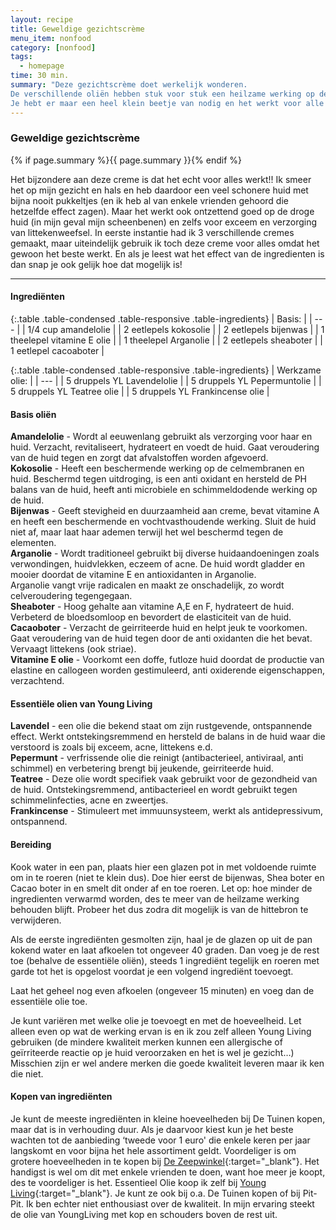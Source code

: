 ```yaml
---
layout: recipe
title: Geweldige gezichtscrème
menu_item: nonfood
category: [nonfood]
tags:
  - homepage
time: 30 min.
summary: "Deze gezichtscrème doet werkelijk wonderen.
De verschillende oliën hebben stuk voor stuk een heilzame werking op de huid en door ze samen te voegen geef je je huid een enorme oppepper.
Je hebt er maar een heel klein beetje van nodig en het werkt voor alle huidstypen."
---
```


### Geweldige gezichtscr&egrave;me

{% if page.summary %}{{ page.summary }}{% endif %}

Het bijzondere aan deze creme is dat het echt voor alles werkt!!
Ik smeer het op mijn gezicht en hals en heb daardoor een veel schonere huid met bijna nooit pukkeltjes (en ik heb al van enkele vrienden gehoord die hetzelfde effect zagen).
Maar het werkt ook ontzettend goed op de droge huid (in mijn geval mijn scheenbenen) en zelfs voor exceem en verzorging van littekenweefsel.
In eerste instantie had ik 3 verschillende cremes gemaakt, maar uiteindelijk gebruik ik toch deze creme voor alles omdat het gewoon het beste werkt.
En als je leest wat het effect van de ingredienten is dan snap je ook gelijk hoe dat mogelijk is!

---

#### Ingredi&euml;nten

{:.table .table-condensed .table-responsive .table-ingredients}
| Basis: |
| --- |
| 1/4 cup amandelolie |
| 2 eetlepels kokosolie |
| 2 eetlepels bijenwas |
| 1 theelepel vitamine E olie |
| 1 theelepel Arganolie |
| 2 eetlepels sheaboter |
| 1 eetlepel cacoaboter |


{:.table .table-condensed .table-responsive .table-ingredients}
| Werkzame olie: |
| --- |
| 5 druppels YL Lavendelolie |
| 5 druppels YL Pepermuntolie |
| 5 druppels YL Teatree olie |
| 5 druppels YL Frankincense olie |

#### Basis oli&euml;n

**Amandelolie** - Wordt al eeuwenlang gebruikt als verzorging voor haar en huid. Verzacht, revitaliseert, hydrateert en voedt de huid. Gaat veroudering van de huid tegen en zorgt dat afvalstoffen worden afgevoerd.  
**Kokosolie** - Heeft een beschermende werking op de celmembranen en huid. Beschermd tegen uitdroging, is een anti oxidant en hersteld de PH balans van de huid, heeft anti microbiele en schimmeldodende werking op de huid.  
**Bijenwas** - Geeft stevigheid en duurzaamheid aan creme, bevat vitamine A en heeft een beschermende en vochtvasthoudende werking. Sluit de huid niet af, maar laat haar ademen terwijl het wel beschermd tegen de elementen.  
**Arganolie** - Wordt traditioneel gebruikt bij diverse huidaandoeningen zoals verwondingen, huidvlekken, eczeem of acne. De huid wordt gladder en mooier doordat de vitamine E en antioxidanten in Arganolie.  
Arganolie vangt vrije radicalen en maakt ze onschadelijk, zo wordt celveroudering tegengegaan.  
**Sheaboter** - Hoog gehalte aan vitamine A,E en F, hydrateert de huid. Verbeterd de bloedsomloop en bevordert de elasticiteit van de huid.  
**Cacaoboter** - Verzacht de geirriteerde huid en helpt jeuk te voorkomen. Gaat veroudering van de huid tegen door de anti oxidanten die het bevat. Vervaagt littekens (ook striae).  
**Vitamine E olie** - Voorkomt een doffe, futloze huid doordat de productie van elastine en callogeen worden gestimuleerd,  anti oxiderende eigenschappen, verzachtend.  

#### Essenti&euml;le olien van Young Living

**Lavendel** - een olie die bekend staat om zijn rustgevende, ontspannende effect. Werkt ontstekingsremmend en hersteld de balans in de huid waar die verstoord is zoals bij exceem, acne, littekens e.d.  
**Pepermunt** - verfrissende olie die reinigt (antibacterieel, antiviraal, anti schimmel) en verbetering brengt bij jeukende, geirriteerde huid.  
**Teatree** - Deze olie wordt specifiek vaak gebruikt voor de gezondheid van de huid. Ontstekingsremmend, antibacterieel en wordt gebruikt tegen schimmelinfecties, acne en zweertjes.  
**Frankincense** - Stimuleert met immuunsysteem, werkt als antidepressivum, ontspannend.  

#### Bereiding

Kook water in een pan, plaats hier een glazen pot in met voldoende ruimte om in te roeren (niet te klein dus). Doe hier eerst de bijenwas, Shea boter en Cacao boter in en smelt dit onder af en toe roeren. Let op: hoe minder de ingredienten verwarmd worden, des te meer van de heilzame werking behouden blijft. Probeer het dus zodra dit mogelijk is van de hittebron te verwijderen.

Als de eerste ingrediënten gesmolten zijn, haal je de glazen op uit de pan kokend water en laat afkoelen tot ongeveer 40 graden. Dan voeg je de rest toe (behalve de essentiële oliën), steeds 1 ingrediënt tegelijk en roeren met garde tot het is opgelost voordat je een volgend ingrediënt toevoegt.

Laat het geheel nog even afkoelen (ongeveer 15 minuten) en voeg dan de essentiële olie toe.

Je kunt variëren met welke olie je toevoegt en met de hoeveelheid. Let alleen even op wat de werking ervan is en ik zou zelf alleen Young Living gebruiken (de mindere kwaliteit merken kunnen een allergische of geïrriteerde reactie op je huid veroorzaken en het is wel je gezicht…) Misschien zijn er wel andere merken die goede kwaliteit leveren maar ik ken die niet.


#### Kopen van ingredi&euml;nten

Je kunt de meeste ingrediënten in kleine hoeveelheden bij De Tuinen kopen, maar dat is in verhouding duur. Als je daarvoor kiest kun je het beste wachten tot de aanbieding ‘tweede voor 1 euro' die enkele keren per jaar langskomt en voor bijna het hele assortiment geldt. Voordeliger is om grotere hoeveelheden in te kopen bij [De Zeepwinkel](http://www.online-zeepwinkel.nl/){:target="_blank"}. Het handigst is wel om dit met enkele vrienden te doen, want hoe meer je koopt, des te voordeliger is het.
Essentieel Olie koop ik zelf bij [Young Living](http://bit.ly/yljolanda){:target="_blank"}.
Je kunt ze ook bij o.a. De Tuinen kopen of bij Pit-Pit. Ik ben echter niet enthousiast over de kwaliteit. In mijn ervaring steekt de olie van YoungLiving met kop en schouders boven de rest uit.